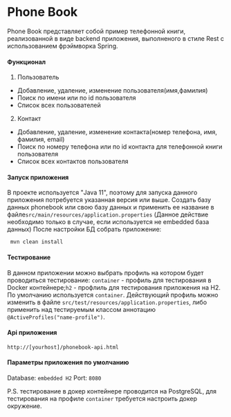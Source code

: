 # Phone Book

Phone Book представляет собой пример телефонной книги, реализованной в виде backend приложения, выполненого в стиле Rest с использованием фрэймворка Spring.
#### Функционал ####
 1.	Пользователь
  + Добавление, удаление, изменение пользователя(имя,фамилия)
  + Поиск по имени или по id пользователя
  + Список всех пользователей
 2. Контакт
  + Добавление, удаление, изменение контакта(номер телефона, имя, фамилия, email)
  + Поиск по номеру телефона или по id контакта для телефонной книги пользователя
  + Список всех контактов пользователя
#### Запуск приложения ####
В проекте используется "Java 11", поэтому для запуска данного приложения потребуется указанная версия или выше.
Создать базу данных phonebook или свою базу данных и применить ее название в файле`src/main/resources/application.properties`
(Данное действие необходимо только в случае, если используется не embedded база данных)
 После настройки БД собрать приложение:
 ```
  mvn clean install
 ```
#### Тестирование ####
В данном приложении можно выбрать профиль на котором будет проводиться тестирование: `container` - профиль для тестирования в Docker контейнере;`h2` - профлиль для тестирования приложения на H2. По умолчанию используется `container`. Действующий профиль можно изменить в файле `src/test/resources/application.properties`, либо применить над тестируемым классом аннотацию `@ActiveProfiles("name-profile")`.

#### Api приложения ####
 ```
http://[yourhost]/phonebook-api.html
 ```
#### Параметры приложения по умолчанию #### 
Database: `embedded H2`
Port: `8080`
 
 P.S. тестирование в докер контейнере проводится на PostgreSQL, для тестирования на профиле `container` требуется настроить докер окружение.